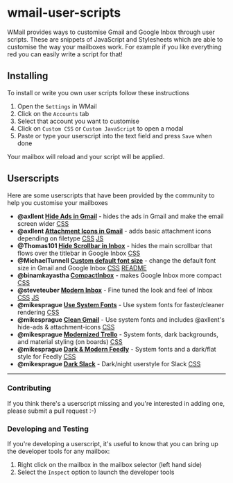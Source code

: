 # wmail-user-scripts
WMail provides ways to customise Gmail and Google Inbox through user scripts. These are snippets of JavaScript and Stylesheets which are able to customise the way your mailboxes work. For example if you like everything red you can easily write a script for that!

## Installing
To install or write you own user scripts follow these instructions

1. Open the `Settings` in WMail
2. Click on the `Accounts` tab
3. Select that account you want to customise
4. Click on `Custom CSS` or `Custom JavaScript` to open a modal
5. Paste or type your userscript into the text field and press `Save` when done

Your mailbox will reload and your script will be applied.

## Userscripts

Here are some userscripts that have been provided by the community to help you customise your mailboxes

* **@axllent [Hide Ads in Gmail](axllent/hide-ads/userscript.css)** - hides the ads in Gmail and make the email screen wider [CSS](axllent/hide-ads/userscript.css)
* **@axllent [Attachment Icons in Gmail](axllent/attachment-icons)** - adds basic attachment icons depending on filetype [CSS](axllent/attachment-icons/userscript.css) [JS](axllent/attachment-icons/userscript.js)
* **@Thomas101 [Hide Scrollbar in Inbox](Thomas101/hidescroll/userscript.css)** - hides the main scrollbar that flows over the titlebar in Google Inbox [CSS](Thomas101/hidescroll/userscript.css)
* **@MichaelTunnell [Custom default font size](MichaelTunnell/custom-default-font-size)** - change the default font size in Gmail and Google Inbox [CSS](MichaelTunnell/custom-default-font-size/userscript.css) [README](MichaelTunnell/custom-default-font-size/README.md)
* **@binamkayastha [CompactInbox](binamkayastha/CompactInbox)** - makes Google Inbox more compact [CSS](binamkayastha/CompactInbox/userscript.css)
* **@steveteuber [Modern Inbox](steveteuber/modern-inbox)** - Fine tuned the look and feel of Inbox [CSS](steveteuber/modern-inbox/userscript.css) [JS](steveteuber/modern-inbox/userscript.js)
* **@mikesprague [Use System Fonts](mikesprague/use-system-fonts)** - Use system fonts for faster/cleaner rendering [CSS](mikesprague/use-system-fonts/userstyle.css)
* **@mikesprague [Clean Gmail](mikesprague/clean-gmail)** - Use system fonts and includes @axllent's hide-ads &amp; attachment-icons [CSS](mikesprague/clean-gmail/userstyle.css)
* **@mikesprague [Modernized Trello](mikesprague/modernized-trello)** - System fonts, dark backgrounds, and material styling (on boards) [CSS](mikesprague/modernized-trello/userstyle.css)
* **@mikesprague [Dark &amp; Modern Feedly](mikesprague/dark-modern-feedly)** - System fonts and a dark/flat style for Feedly [CSS](mikesprague/dark-modern-feedly/userstyle.css)
* **@mikesprague [Dark Slack](mikesprague/dark-slack)** - Dark/night userstyle for Slack [CSS](mikesprague/dark-slack/userstyle.css)

---

### Contributing

If you think there's a userscript missing and you're interested in adding one, please submit a pull request :-)

### Developing and Testing

If you're developing a userscript, it's useful to know that you can bring up the developer tools for any mailbox:

1. Right click on the mailbox in the mailbox selector (left hand side)
2. Select the `Inspect` option to launch the developer tools
